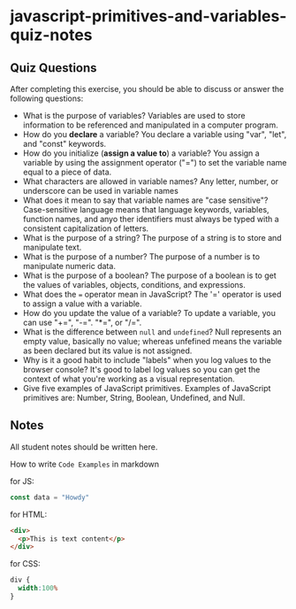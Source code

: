 # javascript-primitives-and-variables-quiz-notes

## Quiz Questions

After completing this exercise, you should be able to discuss or answer the following questions:

- What is the purpose of variables?
Variables are used to store information to be referenced and manipulated in a computer program.
- How do you **declare** a variable?
You declare a variable using "var", "let", and "const" keywords.
- How do you initialize (**assign a value to**) a variable?
You assign a variable by using the assignment operator ("=") to set the variable name equal to a piece of data.
- What characters are allowed in variable names?
Any letter, number, or underscore can be used in variable names
- What does it mean to say that variable names are "case sensitive"?
Case-sensitive language means that language keywords, variables, function names, and anyo ther identifiers must always be typed with a consistent capitalization of letters.
- What is the purpose of a string?
The purpose of a string is to store and manipulate text.
- What is the purpose of a number?
The purpose of a number is to manipulate numeric data.
- What is the purpose of a boolean?
The purpose of a boolean is to get the values of variables, objects, conditions, and expressions.
- What does the `=` operator mean in JavaScript?
The '=' operator is used to assign a value with a variable.
- How do you update the value of a variable?
To update a variable, you can use "+=", "-=". "*=", or "/=".
- What is the difference between `null` and `undefined`?
Null represents an empty value, basically no value; whereas unfefined means the variable as been declared but its value is not assigned.
- Why is it a good habit to include "labels" when you log values to the browser console?
It's good to label log values so you can get the context of what you're working as a visual representation.
- Give five examples of JavaScript primitives.
Examples of JavaScript primitives are: Number, String, Boolean, Undefined, and Null.
## Notes

All student notes should be written here.


How to write `Code Examples` in markdown

for JS:
```javascript
const data = "Howdy"
```

for HTML:
```html
<div>
  <p>This is text content</p>
</div>
```

for CSS:
```css
div {
  width:100%
}
```
